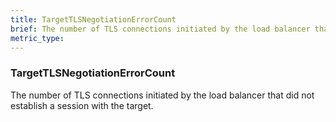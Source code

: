 ```yaml
---
title: TargetTLSNegotiationErrorCount
brief: The number of TLS connections initiated by the load balancer that did not establish a session with the target.
metric_type:
---
```

### TargetTLSNegotiationErrorCount

The number of TLS connections initiated by the load balancer that did not establish a session with the target.
